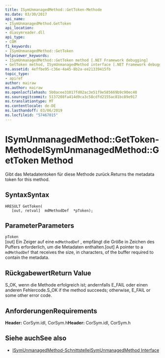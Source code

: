 ```yaml
---
title: ISymUnmanagedMethod::GetToken-Methode
ms.date: 03/30/2017
api_name:
- ISymUnmanagedMethod.GetToken
api_location:
- diasymreader.dll
api_type:
- COM
f1_keywords:
- ISymUnmanagedMethod::GetToken
helpviewer_keywords:
- ISymUnmanagedMethod::GetToken method [.NET Framework debugging]
- GetToken method, ISymUnmanagedMethod interface [.NET Framework debugging]
ms.assetid: 4effbe95-c36e-4a45-8b2a-ee21339415fb
topic_type:
- apiref
author: mairaw
ms.author: mairaw
ms.openlocfilehash: 5b0acee31017fd02ac3e51f9e585669b9c90ec48
ms.sourcegitcommit: 5137208fa414d9ca3c58cdfd2155ac81bc89e917
ms.translationtype: MT
ms.contentlocale: de-DE
ms.lasthandoff: 03/06/2019
ms.locfileid: "57467015"
---
```

# <a name="isymunmanagedmethodgettoken-method"></a><span data-ttu-id="9dcaf-102">ISymUnmanagedMethod::GetToken-Methode</span><span class="sxs-lookup"><span data-stu-id="9dcaf-102">ISymUnmanagedMethod::GetToken Method</span></span>
<span data-ttu-id="9dcaf-103">Gibt das Metadatentoken für diese Methode zurück.</span><span class="sxs-lookup"><span data-stu-id="9dcaf-103">Returns the metadata token for this method.</span></span>  
  
## <a name="syntax"></a><span data-ttu-id="9dcaf-104">Syntax</span><span class="sxs-lookup"><span data-stu-id="9dcaf-104">Syntax</span></span>  
  
```  
HRESULT GetToken(  
   [out, retval]  mdMethodDef  *pToken);  
```  
  
## <a name="parameters"></a><span data-ttu-id="9dcaf-105">Parameter</span><span class="sxs-lookup"><span data-stu-id="9dcaf-105">Parameters</span></span>  
 `pToken`  
 <span data-ttu-id="9dcaf-106">[out] Ein Zeiger auf eine `mdMethodDef` , empfängt die Größe in Zeichen des Puffers erforderlich, um die Metadaten enthalten.</span><span class="sxs-lookup"><span data-stu-id="9dcaf-106">[out] A pointer to a `mdMethodDef` that receives the size, in characters, of the buffer required to contain the metadata.</span></span>  
  
## <a name="return-value"></a><span data-ttu-id="9dcaf-107">Rückgabewert</span><span class="sxs-lookup"><span data-stu-id="9dcaf-107">Return Value</span></span>  
 <span data-ttu-id="9dcaf-108">S_OK, wenn die Methode erfolgreich ist; andernfalls E_FAIL oder einen anderen Fehlercode.</span><span class="sxs-lookup"><span data-stu-id="9dcaf-108">S_OK if the method succeeds; otherwise, E_FAIL or some other error code.</span></span>  
  
## <a name="requirements"></a><span data-ttu-id="9dcaf-109">Anforderungen</span><span class="sxs-lookup"><span data-stu-id="9dcaf-109">Requirements</span></span>  
 <span data-ttu-id="9dcaf-110">**Header:** CorSym.idl, CorSym.h</span><span class="sxs-lookup"><span data-stu-id="9dcaf-110">**Header:** CorSym.idl, CorSym.h</span></span>  
  
## <a name="see-also"></a><span data-ttu-id="9dcaf-111">Siehe auch</span><span class="sxs-lookup"><span data-stu-id="9dcaf-111">See also</span></span>
- [<span data-ttu-id="9dcaf-112">ISymUnmanagedMethod-Schnittstelle</span><span class="sxs-lookup"><span data-stu-id="9dcaf-112">ISymUnmanagedMethod Interface</span></span>](../../../../docs/framework/unmanaged-api/diagnostics/isymunmanagedmethod-interface.md)
